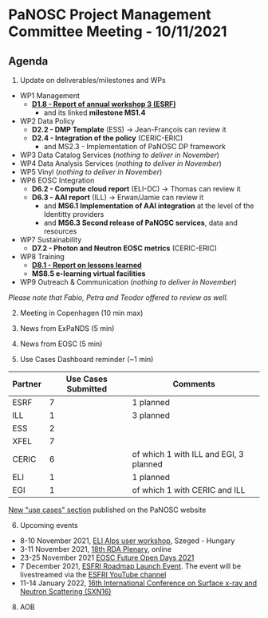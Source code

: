 PaNOSC Project Management Committee Meeting - 10/11/2021 
=========================================================

Agenda
------	

1. Update on deliverables/milestones and WPs
* WP1 Management
  * **[D1.8 - Report of annual workshop 3 (ESRF)](https://docs.google.com/document/d/1SMgBX47nRbMpyKx09MC6EEpCY1ZN2vxu/edit#)**
    * and its linked **milestone MS1.4** 
* WP2 Data Policy
  * **D2.2 - DMP Template** (ESS) -> Jean-François can review it
  * **D2.4 - Integration of the policy** (CERIC-ERIC)
    * and MS2.3 - Implementation of PaNOSC DP framework
* WP3 Data Catalog Services (*nothing to deliver in November*)
* WP4 Data Analysis Services (*nothing to deliver in November*)
* WP5 Vinyl (*nothing to deliver in November*)
* WP6 EOSC Integration
  * **D6.2 - Compute cloud report** (ELI-DC) -> Thomas can review it
  * **D6.3 - AAI report** (ILL) -> Erwan/Jamie can review it
    * and **MS6.1 Implementation of AAI integration** at the level of the Identitty providers
    * and **MS6.3 Second release of PaNOSC services**, data and resources 
* WP7 Sustainability
  * **D7.2 - Photon and Neutron EOSC metrics** (CERIC-ERIC)
* WP8 Training
  * **[D8.1 - Report on lessons learned](https://docs.google.com/document/d/1VJg_BWmWUEJYWtU65mO_p-PFNMEBxOAx/edit?dls=true)**
  * **MS8.5 e-learning virtual facilities**
* WP9 Outreach & Communication (*nothing to deliver in November*)

*Please note that Fabio, Petra and Teodor offered to review as well.*


2. Meeting in Copenhagen (10 min max)

3. News from ExPaNDS (5 min)

4. News from EOSC (5 min)

5. Use Cases Dashboard reminder (~1 min)

| Partner | Use Cases Submitted | Comments |
| ------- | ------------------- | -------- |
| ESRF  |  7  | 1 planned   |
| ILL   |  1  | 3 planned  | of which 1 w CERIC and EGI)
| ESS   |  2  |   |
| XFEL  |  7  |   |
| CERIC |  6  | of which 1 with ILL and EGI, 3 planned |
| ELI   |  1  | 1 planned  |
| EGI   |  1  | of which 1 with CERIC and ILL | 

[New "use cases" section](https://www.panosc.eu/all-use-cases/) published on the PaNOSC website

6. Upcoming events
* 8-10 November 2021, [ELI Alps user workshop](https://www.eli-alps.hu/indico/event/46/), Szeged - Hungary
* 3-11 November 2021, [18th RDA Plenary](https://www.rd-alliance.org/plenaries/rda-18th-plenary-meeting-virtual), online
* 23-25 November 2021 [EOSC Future Open Days 2021](https://www.panosc.eu/events/eosc-future-open-days/)
* 7 December 2021, [ESFRI Roadmap Launch Event](https://www.esfri.eu/esfri-events/launch-2021-esfri-roadmap). The event will be livestreamed via the [ESFRI YouTube channel](https://www.youtube.com/c/ESFRI-EU)
* 11-14 January 2022, [16th International Conference on Surface x-ray and Neutron Scattering (SXN16)](https://www.sxns16.org/) 

8. AOB
